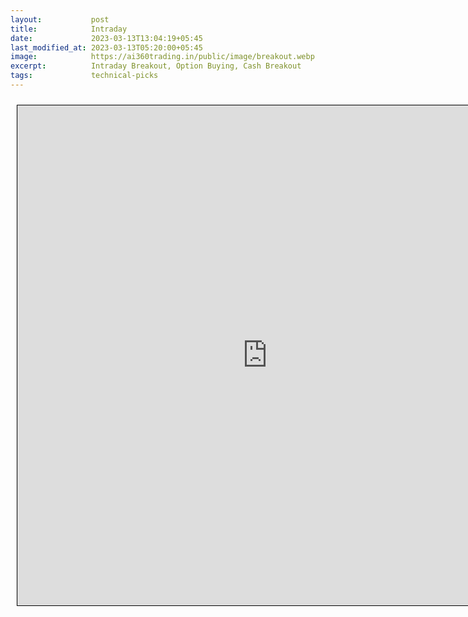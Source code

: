 ```yaml
---
layout:           post
title:            Intraday
date:             2023-03-13T13:04:19+05:45
last_modified_at: 2023-03-13T05:20:00+05:45
image:            https://ai360trading.in/public/image/breakout.webp
excerpt:          Intraday Breakout, Option Buying, Cash Breakout
tags:             technical-picks
---
```



<iframe src="https://docs.google.com/spreadsheets/d/e/2PACX-1vSZsy-gIar1wPMfJ41qZ8WVa-zpmPhg8OliayPKtxUgxCyJMHMYERPjGD82OwQydoviw58B9JD8apUC/pubhtml?gid=0&single=true&amp;headers=false" scrolling="yes" style="border: 1px solid black; position: relative; margin-left: 10px; margin-top: 10px; width: 800px; height: 800px; ">
</iframe>
